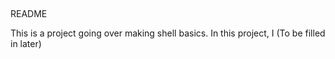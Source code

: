##
README

This is a project going over making shell basics. In this project, I (To be filled in later)

